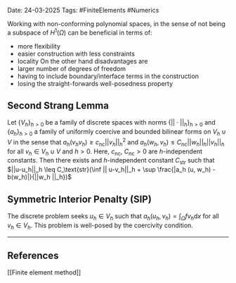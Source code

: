 Date: 24-03-2025
Tags: #FiniteElements #Numerics 

Working with non-conforming polynomial spaces, in the sense of not being a subspace of $H^1(\Omega)$ can be beneficial in terms of:
- more flexibility
- easier construction with less constraints
- locality
On the other hand disadvantages are
- larger number of degrees of freedom
- having to include boundary/interface terms in the construction
- losing the straight-forwards well-posedness property
## Second Strang Lemma
Let $\{V_h\}_{h>0}$ be a family of discrete spaces with norms $\{||\cdot ||_h\}_{h>0}$ and $\{a_h\}_{h>0}$ a family of uniformly coercive and bounded bilinear forms on $V_h \cup V$ in the sense that
	$a_h(v_h v_h) \geq c_\text{nc} ||v_h||^2_h$ and $a_h(w_h, v_h)\leq C_\text{nc}||w_h||_h ||v_h||_h$
for all $v_h \in V_h \cup V$ and $h > 0$. Here, $c_\text{nc}$, $C_\text{nc}>0$ are $h$-independent constants. Then there exists and $h$-independent constant $C_\text{str}$ such that
	$||u-u_h||_h \leq C_\text{str}(\inf || u-v_h||_h + \sup \frac{|a_h (u, w_h) - b(w_h)|}{||w_h ||_h})$

## Symmetric Interior Penalty (SIP)
The discrete problem seeks $u_h \in V_h$ such that
	$a_h(u_h, v_h) = \int_\Omega f v_h \text{d}x$
for all $v_h \in V_h$. This problem is well-posed by the coercivity condition. 

---
## References
[[Finite element method]]
